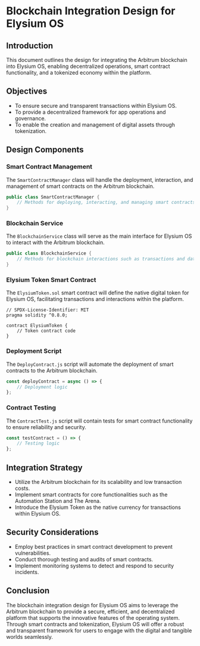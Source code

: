 # Blockchain Integration Design for Elysium OS

## Introduction
This document outlines the design for integrating the Arbitrum blockchain into Elysium OS, enabling decentralized operations, smart contract functionality, and a tokenized economy within the platform.

## Objectives
- To ensure secure and transparent transactions within Elysium OS.
- To provide a decentralized framework for app operations and governance.
- To enable the creation and management of digital assets through tokenization.

## Design Components

### Smart Contract Management
The `SmartContractManager` class will handle the deployment, interaction, and management of smart contracts on the Arbitrum blockchain.

```java
public class SmartContractManager {
    // Methods for deploying, interacting, and managing smart contracts
}
```

### Blockchain Service
The `BlockchainService` class will serve as the main interface for Elysium OS to interact with the Arbitrum blockchain.

```java
public class BlockchainService {
    // Methods for blockchain interactions such as transactions and data retrieval
}
```

### Elysium Token Smart Contract
The `ElysiumToken.sol` smart contract will define the native digital token for Elysium OS, facilitating transactions and interactions within the platform.

```solidity
// SPDX-License-Identifier: MIT
pragma solidity ^0.8.0;

contract ElysiumToken {
    // Token contract code
}
```

### Deployment Script
The `DeployContract.js` script will automate the deployment of smart contracts to the Arbitrum blockchain.

```javascript
const deployContract = async () => {
    // Deployment logic
};
```

### Contract Testing
The `ContractTest.js` script will contain tests for smart contract functionality to ensure reliability and security.

```javascript
const testContract = () => {
    // Testing logic
};
```

## Integration Strategy
- Utilize the Arbitrum blockchain for its scalability and low transaction costs.
- Implement smart contracts for core functionalities such as the Automation Station and The Arena.
- Introduce the Elysium Token as the native currency for transactions within Elysium OS.

## Security Considerations
- Employ best practices in smart contract development to prevent vulnerabilities.
- Conduct thorough testing and audits of smart contracts.
- Implement monitoring systems to detect and respond to security incidents.

## Conclusion
The blockchain integration design for Elysium OS aims to leverage the Arbitrum blockchain to provide a secure, efficient, and decentralized platform that supports the innovative features of the operating system. Through smart contracts and tokenization, Elysium OS will offer a robust and transparent framework for users to engage with the digital and tangible worlds seamlessly.